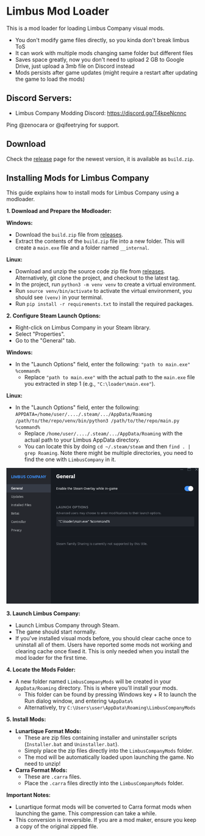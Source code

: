 # Limbus Mod Loader

This is a mod loader for loading Limbus Company visual mods. 

- You don't modify game files directly, so you kinda don't break limbus ToS
- It can work with multiple mods changing same folder but different files
- Saves space greatly, now you don't need to upload 2 GB to Google Drive, just upload a 3mb file on Discord instead
- Mods persists after game updates (might require a restart after updating the game to load the mods)

## Discord Servers:
- Limbus Company Modding Discord: https://discord.gg/T4kpeNcnnc

Ping @zenocara or @qifeetrying for support.

## Download
Check the [release](https://github.com/LEAGUE-OF-NINE/LimbusModLoader/releases) page for the newest version, it is available as `build.zip`.

## Installing Mods for Limbus Company

This guide explains how to install mods for Limbus Company using a modloader.

**1. Download and Prepare the Modloader:**

**Windows:**
- Download the `build.zip` file from [releases](https://github.com/LEAGUE-OF-NINE/LimbusModLoader/releases).
- Extract the contents of the `build.zip` file into a new folder. This will create a `main.exe` file and a folder named `__internal`.

**Linux:**
- Download and unzip the source code zip file from [releases](https://github.com/LEAGUE-OF-NINE/LimbusModLoader/releases). Alternatively, git clone the project, and checkout to the latest tag.
- In the project, run `python3 -m venv venv` to create a virtual environment.
- Run `source venv/bin/activate` to activate the virtual environment, you should see `(venv)` in your terminal.
- Run `pip install -r requirements.txt` to install the required packages.

**2. Configure Steam Launch Options:**

- Right-click on Limbus Company in your Steam library.
- Select "Properties".
- Go to the "General" tab.

**Windows:**

- In the "Launch Options" field, enter the following: `"path to main.exe" %command%`
  - Replace `"path to main.exe"` with the actual path to the `main.exe` file you extracted in step 1 (e.g., `"C:\loader\main.exe"`).

**Linux:**
- In the "Launch Options" field, enter the following: `APPDATA=/home/user/..../.steam/.../AppData/Roaming /path/to/the/repo/venv/bin/python3 /path/to/the/repo/main.py %command%`
  - Replace `/home/user/..../.steam/.../AppData/Roaming` with the actual path to your Limbus AppData directory.
  - You can locate this by doing `cd ~/.steam/steam` and then `find . | grep Roaming`. Note there might be multiple directories, you need to find the one with `LimbusCompany` in it.
  
![Example](./readme/steam_launch_option.png)

**3. Launch Limbus Company:**

- Launch Limbus Company through Steam.
- The game should start normally.
- If you've installed visual mods before, you should clear cache once to uninstall all of them. Users have reported some mods not working and clearing cache once fixed it. This is only needed when you install the mod loader for the first time.

**4. Locate the Mods Folder:**

- A new folder named `LimbusCompanyMods` will be created in your `AppData/Roaming` directory. This is where you'll install your mods.
   - This folder can be found by pressing Windows key + R to launch the Run dialog window, and entering `%AppData%`
   - Alternatively, try `C:\Users\user\AppData\Roaming\LimbusCompanyMods`


**5. Install Mods:**

- **Lunartique Format Mods:**
  - These are zip files containing installer and uninstaller scripts (`Installer.bat` and `Uninstaller.bat`).
  - Simply place the zip files directly into the `LimbusCompanyMods` folder.
  - The mod will be automatically loaded upon launching the game. No need to unzip!
- **Carra Format Mods:**
   - These are `.carra` files.
   - Place the `.carra` files directly into the `LimbusCompanyMods` folder.

**Important Notes:**

- Lunartique format mods will be converted to Carra format mods when launching the game. This compression can take a while.
- This conversion is irreversible. If you are a mod maker, ensure you keep a copy of the original zipped file.

